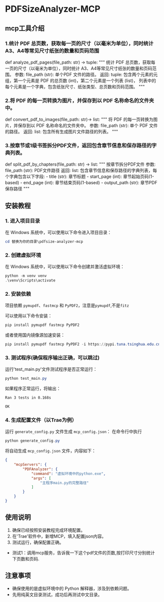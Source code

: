 # PDFSizeAnalyzer-MCP

## mcp工具介绍
### 1.统计 PDF 总页数，获取每一页的尺寸（以毫米为单位），同时统计 A3、A4等常见尺寸纸张的数量和页码范围

def analyze_pdf_pages(file_path: str) -> tuple:
    """
    统计 PDF 总页数，获取每一页的尺寸（以毫米为单位），同时统计 A3、A4等常见尺寸纸张的数量和页码范围。
    参数:
        file_path (str): 单个PDF 文件的路径。
    返回:
        tuple: 包含两个元素的元组，第一个元素是 PDF 的总页数 (int)，第二个元素是一个列表 (list)，
               列表中的每个元素是一个字典，包含纸张尺寸、纸张类型、总页数和页码范围。
    """
### 2.将 PDF 的每一页转换为图片，并保存到以 PDF 名称命名的文件夹中。
def convert_pdf_to_images(file_path: str)-> list:
    """
    将 PDF 的每一页转换为图片，并保存到以 PDF 名称命名的文件夹中。
    参数:
        file_path (str): 单个 PDF 文件的路径。
    返回:
        list: 包含所有生成图片文件路径的列表。
    """

### 3.按章节或1级书签拆分PDF文件，返回包含章节信息和保存路径的字典列表。
def split_pdf_by_chapters(file_path: str) -> list:
    """
    按章节拆分PDF文件
    参数:
        file_path (str): PDF文件路径
    返回:
        list: 包含章节信息和保存路径的字典列表，每个字典包含以下字段:
            - title (str): 章节标题
            - start_page (int): 章节起始页码(1-based)
            - end_page (int): 章节结束页码(1-based)
            - output_path (str): 章节PDF保存路径
    """
## 安装教程

### 1. 进入项目目录
在 Windows 系统中，可以使用以下命令进入项目目录：
```powershell
cd 替换为你的目录\pdfsize-analyzer-mcp
```

### 2. 创建虚拟环境
在 Windows 系统中，可以使用以下命令创建并激活虚拟环境：
```powershell
python -m venv venv
.\venv\Scripts\activate
```

### 2. 安装依赖
项目依赖 `pymupdf`、`fastmcp` 和 `PyPDF2`，注意是`pymupdf`,不是`fitz`

可以使用以下命令安装：
```powershell
pip install pymupdf fastmcp PyPDF2
```
或者使用国内镜像源加速安装：
```powershell
pip install pymupdf fastmcp PyPDF2 -i https://pypi.tuna.tsinghua.edu.cn/simple
```
### 3. 测试程序(确保程序输出正确，可以跳过)
运行'test_main.py'文件测试程序是否正常运行：
```powershell
python test_main.py
```
如果程序正常运行，将输出：
```bash
Ran 3 tests in 0.168s

OK
```

### 4. 生成配置文件（以Trae为例）
运行 `generate_config.py` 文件生成 `mcp_config.json`：
在命令行中执行
```powershell
python generate_config.py
```

将自动生成 `mcp_config.json` 文件，内容如下：
```json
{
    "mcpServers": {
        "PDFAnalyzer": {
            "command": "虚拟环境中的python.exe",
            "args": [
                "主程序main.py的完整路径"
            ]
        }
    }
}
```
## 使用说明

1.  确保已经按照安装教程完成环境配置。
2.  在'Trae'软件中，新增MCP，填入配置json内容。
3.  测试运行，确保配置正确。
- 测试1：调用mcp服务，告诉我一下这个pdf文件的页数,按打印尺寸分别统计下页数和页码.


## 注意事项

-   确保使用的是虚拟环境中的 Python 解释器，涉及到依赖问题。
-   先用纯英文目录测试，成功后再测试中文目录。
